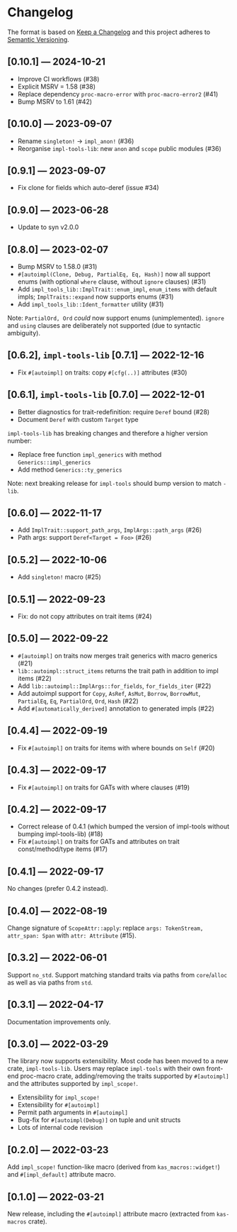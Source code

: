 # Changelog
The format is based on [Keep a Changelog](http://keepachangelog.com/en/1.0.0/)
and this project adheres to [Semantic Versioning](https://semver.org/spec/v2.0.0.html).

## [0.10.1] — 2024-10-21

-   Improve CI workflows (#38)
-   Explicit MSRV = 1.58 (#38)
-   Replace dependency `proc-macro-error` with `proc-macro-error2` (#41)
-   Bump MSRV to 1.61 (#42)

## [0.10.0] — 2023-09-07

-   Rename `singleton!` → `impl_anon!` (#36)
-   Reorganise `impl-tools-lib`: new `anon` and `scope` public modules (#36)

## [0.9.1] — 2023-09-07

-   Fix clone for fields which auto-deref (issue #34)

## [0.9.0] — 2023-06-28

-   Update to syn v2.0.0

## [0.8.0] — 2023-02-07

-   Bump MSRV to 1.58.0 (#31)
-   `#[autoimpl(Clone, Debug, PartialEq, Eq, Hash)]` now all support enums
    (with optional `where` clause, without `ignore` clauses) (#31)
-   Add `impl_tools_lib::ImplTrait::enum_impl`, `enum_items` with default impls;
    `ImplTraits::expand` now supports enums (#31)
-   Add `impl_tools_lib::Ident_formatter` utility (#31)

Note: `PartialOrd, Ord` *could* now support enums (unimplemented). `ignore` and
`using` clauses are deliberately not supported (due to syntactic ambiguity).

## [0.6.2], `impl-tools-lib` [0.7.1] — 2022-12-16

-   Fix `#[autoimpl]` on traits: copy `#[cfg(..)]` attributes (#30)

## [0.6.1], `impl-tools-lib` [0.7.0] — 2022-12-01

-   Better diagnostics for trait-redefinition: require `Deref` bound (#28)
-   Document `Deref` with custom `Target` type

`impl-tools-lib` has breaking changes and therefore a higher version number:

-   Replace free function `impl_generics` with method `Generics::impl_generics`
-   Add method `Generics::ty_generics`

Note: next breaking release for `impl-tools` should bump version to match `-lib`.

## [0.6.0] — 2022-11-17

-   Add `ImplTrait::support_path_args`, `ImplArgs::path_args` (#26)
-   Path args: support `Deref<Target = Foo>` (#26)

## [0.5.2] — 2022-10-06

-   Add `singleton!` macro (#25)

## [0.5.1] — 2022-09-23

-   Fix: do not copy attributes on trait items (#24)

## [0.5.0] — 2022-09-22

-   `#[autoimpl]` on traits now merges trait generics with macro generics (#21)
-   `lib::autoimpl::struct_items` returns the trait path in addition to impl items (#22)
-   Add `lib::autoimpl::ImplArgs::for_fields`, `for_fields_iter` (#22)
-   Add autoimpl support for `Copy`, `AsRef`, `AsMut`, `Borrow`, `BorrowMut`,
    `PartialEq`, `Eq`, `PartialOrd`, `Ord`, `Hash` (#22)
-   Add `#[automatically_derived]` annotation to generated impls (#22)

## [0.4.4] — 2022-09-19

-   Fix `#[autoimpl]` on traits for items with where bounds on `Self` (#20)

## [0.4.3] — 2022-09-17

-   Fix `#[autoimpl]` on traits for GATs with where clauses (#19)

## [0.4.2] — 2022-09-17

-   Correct release of 0.4.1 (which bumped the version of impl-tools without
    bumping impl-tools-lib) (#18)
-   Fix `#[autoimpl]` on traits for GATs and attributes on trait const/method/type items (#17)

## [0.4.1] — 2022-09-17

No changes (prefer 0.4.2 instead).

## [0.4.0] — 2022-08-19

Change signature of `ScopeAttr::apply`: replace `args: TokenStream, attr_span: Span`
with `attr: Attribute` (#15).

## [0.3.2] — 2022-06-01

Support `no_std`. Support matching standard traits via paths from `core`/`alloc`
as well as via paths from `std`.

## [0.3.1] — 2022-04-17

Documentation improvements only.

## [0.3.0] — 2022-03-29

The library now supports extensibility. Most code has been moved to a new crate,
`impl-tools-lib`. Users may replace `impl-tools` with their own front-end
proc-macro crate, adding/removing the traits supported by `#[autoimpl]` and the
attributes supported by `impl_scope!`.

-   Extensibility for `impl_scope!`
-   Extensibility for `#[autoimpl]`
-   Permit path arguments in `#[autoimpl]`
-   Bug-fix for `#[autoimpl(Debug)]` on tuple and unit structs
-   Lots of internal code revision

## [0.2.0] — 2022-03-23

Add `impl_scope!` function-like macro (derived from `kas_macros::widget!`) and
`#[impl_default]` attribute macro.

## [0.1.0] — 2022-03-21

New release, including the `#[autoimpl]` attribute macro (extracted from
`kas-macros` crate).
